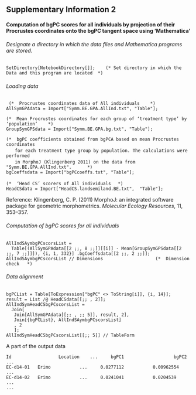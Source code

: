 ## Supplementary Information 2

#### Computation of bgPC scores for all individuals by projection of their Procrustes coordinates onto the bgPC tangent space using ‘Mathematica’

###### Designate a directory in which the data files and Mathematica programs are stored.

```
SetDirectory[NotebookDirectory[]];    (* Set directory in which the Data and this program are located  *)
```

###### Loading data

```
 (*  Procrustes coordinates data of All individuals    *)
AllSymGPAdata = Import["Symm.BE.GPA.AllInd.txt", "Table"]; 

(*  Mean Procrustes coordinates for each group of ‘treatment type’ by ‘population’    *)
GroupSymGPSdata = Import["Symm.BE.GPA.bg.txt", "Table"];   

(*  bgPC coefficients obtained from bgPCA based on mean Procrustes coordinates 
　　for each treatment type group by population. The calculations were performed 
　　in MorphoJ (Klingenberg 2011) on the data from "Symm.BE.GPA.AllInd.txt".      *)
bgCoeffsdata = Import["bgPCcoeffs.txt", "Table"];  

(*  ‘Head CS’ scorers of All individuals　 *)
HeadCSdata = Import["HeadCS.landsemiland.BE.txt",  "Table"];             
```

Reference: Klingenberg, C. P. (2011) MorphoJ: an integrated software package for geometric morphometrics. *Molecular Ecology Resources*, 11, 353–357.

###### Computation of bgPC scores for all individuals


```
AllIndSAymbgPCscorsList = 
  Table[(AllSymGPAdata[[2 ;;, 8 ;;]][[i]] - Mean[GroupSymGPSdata[[2 ;;, 7 ;;]]]), {i, 1, 332}] .bgCoeffsdata[[2 ;;, 2 ;;]];
AllIndSAymbgPCscorsList // Dimensions                    (*  Dimension check   *)
```

###### Data alignment


```
bgPCList = Table[ToExpression["bgPC" <> ToString[i]], {i, 14}];
result = List /@ HeadCSdata[[;; , 2]];
AllIndSymHeadCSbgPCscorsList =
  Join[
   Join[AllSymGPAdata[[;; , ;; 5]], result, 2],
   Join[{bgPCList}, AllIndSAymbgPCscorsList]
   , 2
   ];
AllIndSymHeadCSbgPCscorsList[[;; 5]] // TableForm
```

A part of the output data

```
Id					Location	...		bgPC1					bgPC2					...
EC-d14-01 	Erimo			...		0.0277112			0.00962554		...
EC-d14-02 	Erimo			...		0.0241041			0.0204539			...
...
```

